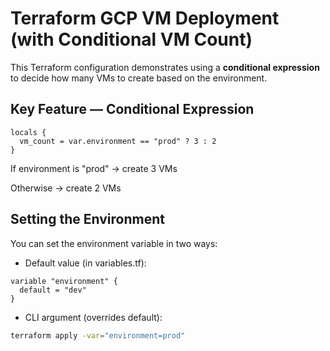 # Terraform GCP VM Deployment (with Conditional VM Count)

This Terraform configuration demonstrates using a **conditional expression** to decide how many VMs to create based on the environment.

## Key Feature — Conditional Expression
```hcl
locals {
  vm_count = var.environment == "prod" ? 3 : 2
}
```
If environment is "prod" → create 3 VMs

Otherwise → create 2 VMs

## Setting the Environment
You can set the environment variable in two ways:

- Default value (in variables.tf):
```hcl
variable "environment" {
  default = "dev"
}
```

- CLI argument (overrides default):
 ```bash
terraform apply -var="environment=prod"
```
  



